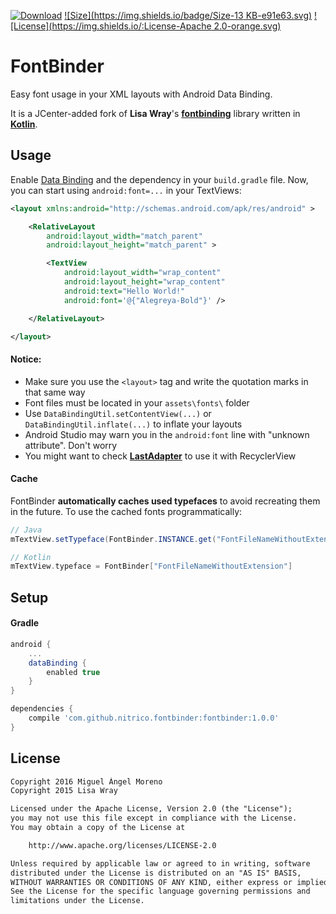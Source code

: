 [![Download](https://api.bintray.com/packages/moreno/maven/fontbinder/images/download.svg)](https://bintray.com/moreno/maven/fontbinder/_latestVersion)
[![Size](https://img.shields.io/badge/Size-13 KB-e91e63.svg)](http://www.methodscount.com/?lib=com.github.nitrico.fontbinder%3Afontbinder%3A%2B)
[![License](https://img.shields.io/:License-Apache 2.0-orange.svg)](http://www.apache.org/licenses/LICENSE-2.0.html)

# FontBinder

Easy font usage in your XML layouts with Android Data Binding. 

It is a JCenter-added fork of **Lisa Wray**'s [**fontbinding**](https://github.com/lisawray/fontbinding) library written in [**Kotlin**](http://kotlinlang.org).

## Usage

Enable [Data Binding](https://developer.android.com/topic/libraries/data-binding/index.html) and the dependency in your `build.gradle` file. Now, you can start using `android:font=...` in your TextViews:

```xml
<layout xmlns:android="http://schemas.android.com/apk/res/android" >

    <RelativeLayout
        android:layout_width="match_parent"
        android:layout_height="match_parent" >

        <TextView
            android:layout_width="wrap_content"
            android:layout_height="wrap_content"
            android:text="Hello World!"
            android:font='@{"Alegreya-Bold"}' />

    </RelativeLayout>

</layout>
```

#### Notice:
* Make sure you use the `<layout>` tag and write the quotation marks in that same way
* Font files must be located in your `assets\fonts\` folder
* Use `DataBindingUtil.setContentView(...)` or `DataBindingUtil.inflate(...)` to inflate your layouts
* Android Studio may warn you in the `android:font` line with "unknown attribute". Don't worry
* You might want to check [**LastAdapter**](https://github.com/nitrico/LastAdapter) to use it with RecyclerView


#### Cache

FontBinder **automatically caches used typefaces** to avoid recreating them in the future. To use the cached fonts programmatically:

```java
// Java
mTextView.setTypeface(FontBinder.INSTANCE.get("FontFileNameWithoutExtension"));
```
```kotlin
// Kotlin
mTextView.typeface = FontBinder["FontFileNameWithoutExtension"]
```

## Setup

#### Gradle

```gradle
android {
    ...
    dataBinding { 
        enabled true 
    }
}

dependencies {
    compile 'com.github.nitrico.fontbinder:fontbinder:1.0.0'
}
```

## License
```txt
Copyright 2016 Miguel Ángel Moreno
Copyright 2015 Lisa Wray

Licensed under the Apache License, Version 2.0 (the "License");
you may not use this file except in compliance with the License.
You may obtain a copy of the License at

    http://www.apache.org/licenses/LICENSE-2.0

Unless required by applicable law or agreed to in writing, software
distributed under the License is distributed on an "AS IS" BASIS,
WITHOUT WARRANTIES OR CONDITIONS OF ANY KIND, either express or implied.
See the License for the specific language governing permissions and
limitations under the License.
```
